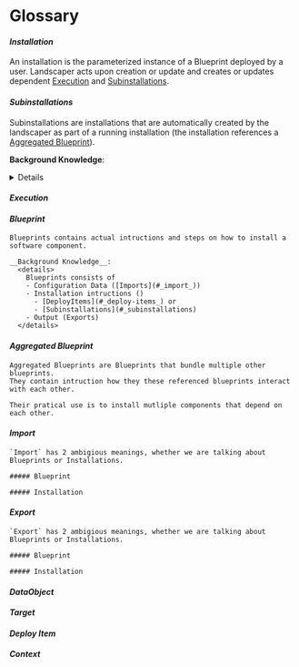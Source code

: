 # Glossary

#### _Installation_
  An installation is the parameterized instance of a Blueprint deployed by a user.
  Landscaper acts upon creation or update and creates or updates dependent [Execution](#_execution_) and [Subinstallations](#_subinstallations).
  
#### _Subinstallations_
  Subinstallations are installations that are automatically created by the landscaper as part of a running installation (the installation references a [Aggregated Blueprint](#_aggregated-blueprint_)).
  
  __Background Knowledge__:
  <details>
    Subinstallations define the usage of other blueprints within an [Aggregated Blueprint](#_aggregated-blueprint_).    
    Subinstallations can be nested, when deployed, they are managed by their parent (sub)installation.
  </details>
  
#### _Execution_

#### _Blueprint_
    Blueprints contains actual intructions and steps on how to install a software component.
    
    __Background Knowledge__:
      <details>
        Blueprints consists of
        - Configuration Data ([Imports](#_import_))
        - Installation intructions ()
          - [DeployItems](#_deploy-items_) or
          - [Subinstallations](#_subinstallations)
        - Output (Exports)
      </details>

#### _Aggregated Blueprint_
    Aggregated Blueprints are Blueprints that bundle multiple other blueprints.
    They contain intruction how they these referenced blueprints interact with each other.
    
    Their pratical use is to install mutliple components that depend on each other.

#### _Import_
    `Import` has 2 ambigious meanings, whether we are talking about Blueprints or Installations.
    
    ##### Blueprint
    
    ##### Installation
    
#### _Export_
    `Export` has 2 ambigious meanings, whether we are talking about Blueprints or Installations.
    
    ##### Blueprint
        
    ##### Installation

#### _DataObject_
    
#### _Target_

#### _Deploy Item_

#### _Context_

  